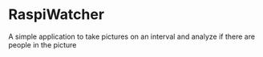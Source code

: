 # RaspiWatcher
A simple application to take pictures on an interval and analyze if there are people in the picture
